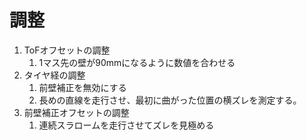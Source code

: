 # 調整

1. ToFオフセットの調整
   1. 1マス先の壁が90mmになるように数値を合わせる
2. タイヤ経の調整
   1. 前壁補正を無効にする
   2. 長めの直線を走行させ、最初に曲がった位置の横ズレを測定する。
3. 前壁補正オフセットの調整
   1. 連続スラロームを走行させてズレを見極める
